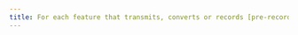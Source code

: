 ```yaml
---
title: For each feature that transmits, converts or records [pre-recorded synchronized time-based media](#temporal-media-type-sound-video-and-synchronize) that has a [subtitle](#subtitles) track titles-synchronises-multimedia-object), at the end of the process, are the subtitles correctly preserved?
---
```

